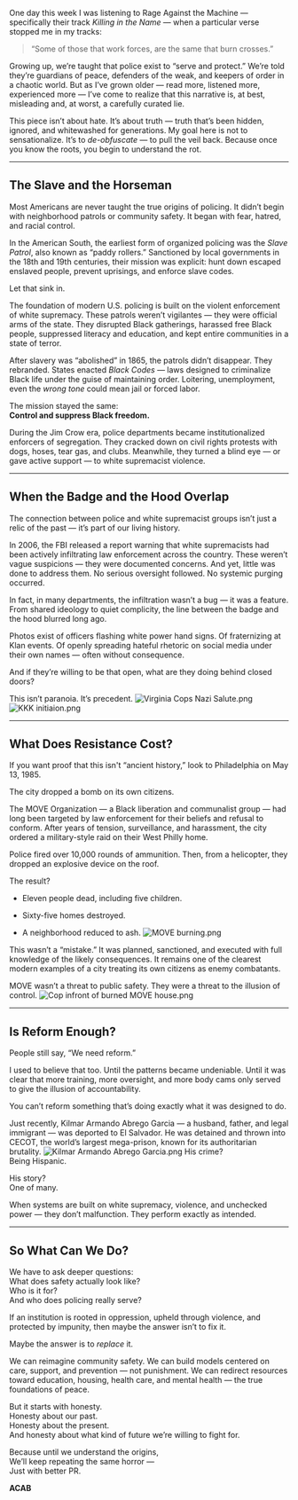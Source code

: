 One day this week I was listening to Rage Against the Machine — specifically their track _Killing in the Name_ — when a particular verse stopped me in my tracks:

> “Some of those that work forces, are the same that burn crosses.”

Growing up, we’re taught that police exist to “serve and protect.” We’re told they’re guardians of peace, defenders of the weak, and keepers of order in a chaotic world. But as I’ve grown older — read more, listened more, experienced more — I’ve come to realize that this narrative is, at best, misleading and, at worst, a carefully curated lie.

This piece isn’t about hate. It’s about truth — truth that’s been hidden, ignored, and whitewashed for generations. My goal here is not to sensationalize. It’s to _de-obfuscate_ — to pull the veil back. Because once you know the roots, you begin to understand the rot.

---

## The Slave and the Horseman

Most Americans are never taught the true origins of policing. It didn’t begin with neighborhood patrols or community safety. It began with fear, hatred, and racial control.

In the American South, the earliest form of organized policing was the _Slave Patrol_, also known as “paddy rollers.” Sanctioned by local governments in the 18th and 19th centuries, their mission was explicit: hunt down escaped enslaved people, prevent uprisings, and enforce slave codes.

Let that sink in.

The foundation of modern U.S. policing is built on the violent enforcement of white supremacy. These patrols weren’t vigilantes — they were official arms of the state. They disrupted Black gatherings, harassed free Black people, suppressed literacy and education, and kept entire communities in a state of terror.

After slavery was “abolished” in 1865, the patrols didn’t disappear. They rebranded. States enacted _Black Codes_ — laws designed to criminalize Black life under the guise of maintaining order. Loitering, unemployment, even the _wrong tone_ could mean jail or forced labor.

The mission stayed the same:  
**Control and suppress Black freedom.**

During the Jim Crow era, police departments became institutionalized enforcers of segregation. They cracked down on civil rights protests with dogs, hoses, tear gas, and clubs. Meanwhile, they turned a blind eye — or gave active support — to white supremacist violence.

---

## When the Badge and the Hood Overlap

The connection between police and white supremacist groups isn’t just a relic of the past — it’s part of our living history.

In 2006, the FBI released a report warning that white supremacists had been actively infiltrating law enforcement across the country. These weren’t vague suspicions — they were documented concerns. And yet, little was done to address them. No serious oversight followed. No systemic purging occurred.

In fact, in many departments, the infiltration wasn’t a bug — it was a feature. From shared ideology to quiet complicity, the line between the badge and the hood blurred long ago.

Photos exist of officers flashing white power hand signs. Of fraternizing at Klan events. Of openly spreading hateful rhetoric on social media under their own names — often without consequence.

And if they’re willing to be that open, what are they doing behind closed doors?

This isn’t paranoia. It’s precedent.
![Virginia Cops Nazi Salute.png](https://raw.githubusercontent.com/immorital/immorital.github.io/refs/heads/master/Images/Virginia%20Cops%20Nazi%20Salute.png)
 ![KKK initiaion.png](https://raw.githubusercontent.com/immorital/immorital.github.io/refs/heads/master/Images/KKK%20initiaion.png)

---

## What Does Resistance Cost?

If you want proof that this isn't “ancient history,” look to Philadelphia on May 13, 1985.

The city dropped a bomb on its own citizens.

The MOVE Organization — a Black liberation and communalist group — had long been targeted by law enforcement for their beliefs and refusal to conform. After years of tension, surveillance, and harassment, the city ordered a military-style raid on their West Philly home.

Police fired over 10,000 rounds of ammunition. Then, from a helicopter, they dropped an explosive device on the roof.

The result?

- Eleven people dead, including five children.
    
- Sixty-five homes destroyed.
    
- A neighborhood reduced to ash.
![MOVE burning.png](https://raw.githubusercontent.com/immorital/immorital.github.io/refs/heads/master/Images/MOVE%20burning.png)

This wasn’t a “mistake.” It was planned, sanctioned, and executed with full knowledge of the likely consequences. It remains one of the clearest modern examples of a city treating its own citizens as enemy combatants.

MOVE wasn’t a threat to public safety. They were a threat to the illusion of control.
![Cop infront of burned MOVE house.png](https://raw.githubusercontent.com/immorital/immorital.github.io/refs/heads/master/Images/Cop%20infront%20of%20burned%20MOVE%20house.png)

---

## Is Reform Enough?

People still say, “We need reform.”

I used to believe that too. Until the patterns became undeniable. Until it was clear that more training, more oversight, and more body cams only served to give the illusion of accountability.

You can’t reform something that’s doing exactly what it was designed to do.

Just recently, Kilmar Armando Abrego Garcia — a husband, father, and legal immigrant — was deported to El Salvador. He was detained and thrown into CECOT, the world’s largest mega-prison, known for its authoritarian brutality.
![Kilmar Armando Abrego Garcia.png](https://raw.githubusercontent.com/immorital/immorital.github.io/refs/heads/master/Images/Kilmar%20Armando%20Abrego%20Garcia.png)
His crime?  
Being Hispanic.

His story?  
One of many.

When systems are built on white supremacy, violence, and unchecked power — they don’t malfunction. They perform exactly as intended.

---

## So What Can We Do?

We have to ask deeper questions:  
What does safety actually look like?  
Who is it for?  
And who does policing really serve?

If an institution is rooted in oppression, upheld through violence, and protected by impunity, then maybe the answer isn’t to fix it.

Maybe the answer is to _replace_ it.

We can reimagine community safety. We can build models centered on care, support, and prevention — not punishment. We can redirect resources toward education, housing, health care, and mental health — the true foundations of peace.

But it starts with honesty.  
Honesty about our past.  
Honesty about the present.  
And honesty about what kind of future we’re willing to fight for.

Because until we understand the origins,  
We’ll keep repeating the same horror —  
Just with better PR.


**ACAB**
